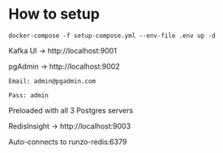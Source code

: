 # How to setup

```
docker-compose -f setup-compose.yml --env-file .env up -d
```

Kafka UI → http://localhost:9001

pgAdmin → http://localhost:9002

```
Email: admin@pgadmin.com

Pass: admin
```

Preloaded with all 3 Postgres servers

RedisInsight → http://localhost:9003

Auto-connects to runzo-redis:6379